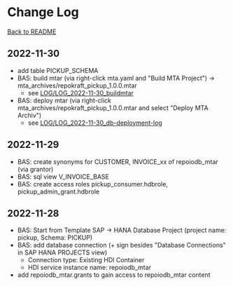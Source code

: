# Change Log

[Back to README](../README.md)

## 2022-11-30

- add table PICKUP_SCHEMA
- BAS: build mtar (via right-click mta.yaml and "Build MTA Project") -> mta_archives/repokraft_pickup_1.0.0.mtar 
  - see [LOG/LOG_2022-11-30_buildmtar](LOG/LOG_2022-11-30_buildmtar.md)
- BAS: deploy mtar (via right-click mta_archives/repokraft_pickup_1.0.0.mtar and select "Deploy MTA Archiv")
  - see [LOG/LOG_2022-11-30_db-deployment-log](LOG/LOG_2022-11-30_db-deployment-log.md)

## 2022-11-29

- BAS: create synonyms for CUSTOMER, INVOICE_xx of repoiodb_mtar (via grantor)
- BAS: sql view V_INVOICE_BASE
- BAS: create access roles pickup_consumer.hdbrole, pickup_admin_grant.hdbrole

## 2022-11-28

- BAS: Start from Template SAP -> HANA Database Project (project name: pickup, Schema: PICKUP)
- BAS: add database connection (+ sign besides "Database Connections" in SAP HANA PROJECTS view)
  - Connection type: Existing HDI Container
  - HDI service instance name: repoiodb_mtar
- add repoiodb_mtar.grants to gain access to repoiodb_mtar content